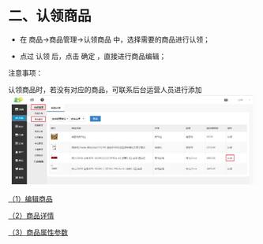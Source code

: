 # 二、认领商品
*   在 商品→商品管理→认领商品 中，选择需要的商品进行认领；

*   点过 认领 后，点击 确定 ，直接进行商品编辑；

注意事项：

认领商品时，若没有对应的商品，可联系后台运营人员进行添加
![](images/dis1.jpg)

[（1）编辑商品](10004.md)

[（2）商品详情](10005.md)

[（3）商品属性参数](10006.md)
